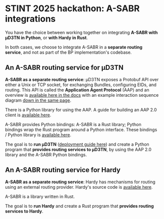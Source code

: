 # STINT 2025 hackathon: A-SABR integrations

You have the choice between working together on integrating **A-SABR with µD3TN in Python**, or **with Hardy in Rust**.

In both cases, we choose to integrate A-SABR in a **separate routing service**, and not as part of the BP implementation's codebase.

## An A-SABR routing service for µD3TN

**A-SABR as a separate routing service**: µD3TN exposes a Protobuf API over either a Unix or TCP socket, for exchanging Bundles, configuring EIDs, and routing.
This API is called the **Application Agent Protocol** (AAP) and an overview is [available here in the docs](https://d3tn.gitlab.io/ud3tn/aap20/) with an example interaction sequence diagram [down in the same page](https://d3tn.gitlab.io/ud3tn/aap20/#example-aap-20-interactions).

There is a Python library for using the AAP. A guide for building an AAP 2.0 client is [available here](https://d3tn.gitlab.io/ud3tn/development/how-to-build-an-aap20-client-in-python/).

A-SABR provides Python bindings: A-SABR is a Rust library; Python bindings wrap the Rust program around a Python interface.
These bindings / Python library is [available here](https://github.com/DTN-MTP/A-SABR-Python).

The goal is to **run µD3TN** ([deployment guide here](https://d3tn.gitlab.io/ud3tn/usage/build-and-run/)) and create a Python program that **provides routing services to µD3TN**, by using the AAP 2.0 library and the A-SABR Python bindings.

## An A-SABR routing service for Hardy

**A-SABR as a separate routing service**: Hardy has mechanisms for routing using an external routing provider.
Hardy's source code is [available here](https://github.com/ricktaylor/hardy).

A-SABR is a library written in Rust.

The goal is to **run Hardy** and create a Rust program that **provides routing services to Hardy**.

